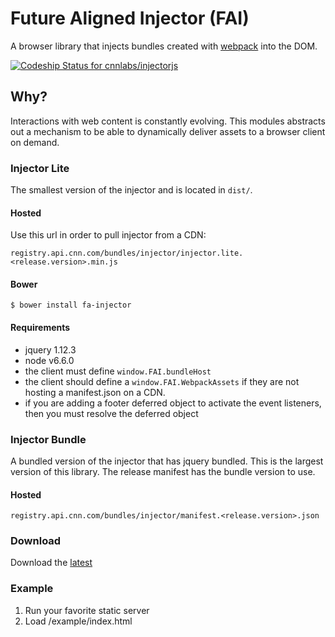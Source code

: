# Future Aligned Injector (FAI)

A browser library that injects bundles created with [webpack](https://webpack.github.io/) into the DOM.

[ ![Codeship Status for cnnlabs/injectorjs](https://codeship.com/projects/d63dde00-72e7-0134-351c-1ae66e72c451/status?branch=master)](https://codeship.com/projects/178762)

## Why?

Interactions with web content is constantly evolving. This modules abstracts out
a mechanism to be able to dynamically deliver assets to a browser client on demand.

### Injector Lite

The smallest version of the injector and is located in `dist/`.

#### Hosted

Use this url in order to pull injector from a CDN:

`registry.api.cnn.com/bundles/injector/injector.lite.<release.version>.min.js`

#### Bower

```
$ bower install fa-injector
```

#### Requirements

- jquery 1.12.3
- node v6.6.0
- the client must define `window.FAI.bundleHost`
- the client should define a `window.FAI.WebpackAssets` if they are not hosting a manifest.json on a CDN.
- if you are adding a footer deferred object to activate the event listeners, then you must resolve the deferred object

### Injector Bundle

A bundled version of the injector that has jquery bundled. This is the largest
version of this library. The release manifest has the bundle version to use.

#### Hosted

`registry.api.cnn.com/bundles/injector/manifest.<release.version>.json`

### Download

Download the [latest](https://github.com/cnnlabs/injectorjs/archive/master.zip)

### Example

1. Run your favorite static server
2. Load /example/index.html
